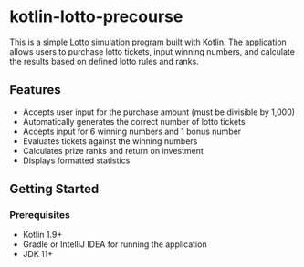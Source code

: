 # kotlin-lotto-precourse

This is a simple Lotto simulation program built with Kotlin. The application allows users to purchase lotto tickets, input winning numbers, and calculate the results based on defined lotto rules and ranks.

## Features

- Accepts user input for the purchase amount (must be divisible by 1,000)
- Automatically generates the correct number of lotto tickets
- Accepts input for 6 winning numbers and 1 bonus number
- Evaluates tickets against the winning numbers
- Calculates prize ranks and return on investment
- Displays formatted statistics

## Getting Started

### Prerequisites

- Kotlin 1.9+
- Gradle or IntelliJ IDEA for running the application
- JDK 11+


